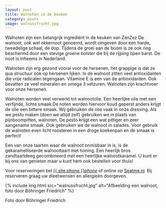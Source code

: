 ```yaml
---
layout: post
title: Walnoten in de keuken
category: posts
image: walnussfrucht.jpg
---
```


Walnoten zijn een belangrijk ingrediënt in de keuken van ZenZez De walnoot, ook wel okkernoot genoemd, wordt omgeven door een harde, tweedelige schaal, de dop. Tijdens de groei aan de boom is ze ook nog beschermd door een stevige groene bolster die bij de rijping open barst. De noot is inheems in Nederland.


Walnoten zijn erg gezond vooral voor de hersenen, het grappige is dat ze qua structuur ook op hersenen lijken. In de walnoot zitten veel antioxidanten die vrije radicalen tegengaan. Vitamine E is een van de antioxidanten. Ook bevatten ze veel mineralen en omega 3 vetzuren. Walnoten zijn krachtvoer voor onze hersenen.


Walnoten worden veel verwerkt tot walnootolie. Een heerlijke olie met een verfijnde, lichte smaak.De noten worden hiervoor koud geperst anders krijgt de olie een bittere smaak. Wij gebruiken de olie vaak in onze dressing.
Als we pesto maken (doen we altijd zelf) gebruiken we in plaats van pijnboompitten, walnoten. De pesto krijgt een wat pittiger en zeer aangename smaak. Ook gebruiken we de walnoot in salades. Voor gebruik de walnoten even licht roosteren in een droge koekenpan en de smaak is perfect!


Een van onze taarten waar de walnoot onmisbaar in is, is de gekaramelliseerde walnoottaart met honing. Een heerlijk bros zandtaartdeeg gecombineerd met een heerlijke walnootkaramel. U kunt er bij ons van genieten maar u kunt hem ook bestellen voor thuis!


Voor reserveringen bel <a href="tel:{{ site:phone }}">{{ site.phone }}</a><a href="tel:{{ site:phone }}"><i class="w3-margin-left material-icons">phone</i></a> of online op <a  href="{{ site.baseurl }}/Reserveren/index.html" target="_ blank">Seatme.nl</a>.
Bij reserveren graag uw dieetwensen en allergieën doorgeven.

{% include img.html src="walnussfrucht.jpg" alt="Afbeelding een walnoot, foto door Böhringer Friedrich" %}

Foto door Böhringer Friedrich
